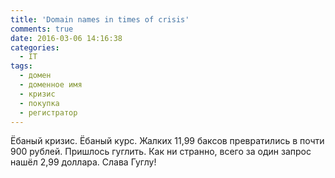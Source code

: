```yaml
---
title: 'Domain names in times of crisis'
comments: true
date: 2016-03-06 14:16:38
categories:
  - IT
tags:
  - домен
  - доменное имя
  - кризис
  - покупка
  - регистратор
---
```


Ёбаный кризис. Ёбаный курс. Жалких 11,99 баксов превратились в почти 900 рублей. Пришлось гуглить.
Как ни странно, всего за один запрос нашёл 2,99 доллара. Слава Гуглу!
